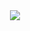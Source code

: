 <div align="center">
<img src = "https://capsule-render.vercel.app/api?type=waving&color=0:6dabe4,100:0080ff&height=180&section=header&text=Gni Mom&fontSize=32&animation=fadeIn&fontAlignY=36&fontColor=ffffff"/>
	</div>

<!--
**gnidinger/gnidinger** is a ✨ _special_ ✨ repository because its `README.md` (this file) appears on your GitHub profile.

Here are some ideas to get you started:

- 🔭 I’m currently working on ...
- 🌱 I’m currently learning ...
- 👯 I’m looking to collaborate on ...
- 🤔 I’m looking for help with ...
- 💬 Ask me about ...
- 📫 How to reach me: ...
- 😄 Pronouns: ...
- ⚡ Fun fact: ...
-->
